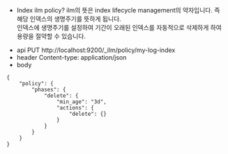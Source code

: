 * Index ilm policy?
ilm의 뜻은 index lifecycle management의 약자입니다. 즉 해당 인덱스의 생명주기를 뜻하게 됩니다.   
인덱스에 생명주기를 설정하여 기간이 오래된 인덱스를 자동적으로 삭제하게 하여 용량을 절약할 수 있습니다.    

- api	PUT http://localhost:9200/_ilm/policy/my-log-index
- header	Content-type: application/json
- body	
```
{
    "policy": {
        "phases": {
            "delete": {
                "min_age": "3d",
                "actions": {
                    "delete": {}
                }
            }
        }
    }
}
```

